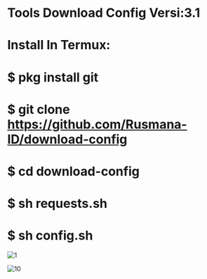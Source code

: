 
# Tools Download Config Versi:3.1
# Install In Termux:



# $ pkg install git
# $ git clone https://github.com/Rusmana-ID/download-config
# $ cd download-config
# $ sh requests.sh
# $ sh config.sh
![1](https://user-images.githubusercontent.com/41493567/62837173-855b9a00-bc96-11e9-81c8-d1703c6add54.png)

![10](https://user-images.githubusercontent.com/41493567/62837182-9d331e00-bc96-11e9-8a87-7ce80552b560.png)




